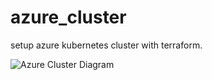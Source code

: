 # azure_cluster
setup azure kubernetes cluster with terraform.

![Azure Cluster Diagram](./azure_cluster.png)
